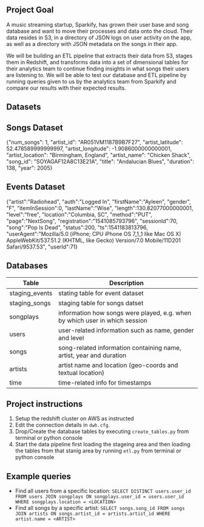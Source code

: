 
## Project Goal

A music streaming startup, Sparkify, has grown their user base and song database and want to move their processes and data onto the cloud. Their data resides in S3, in a directory of JSON logs on user activity on the app, as well as a directory with JSON metadata on the songs in their app.

We will be building an ETL pipeline that extracts their data from S3, stages them in Redshift, and transforms data into a set of dimensional tables for their analytics team to continue finding insights in what songs their users are listening to. We will be able to test our database and ETL pipeline by running queries given to us by the analytics team from Sparkify and compare our results with their expected results.


## Datasets

## Songs Dataset
{"num_songs": 1, "artist_id": "AR051VM1187B9B7F27", "artist_latitude": 52.478589999999997, "artist_longitude": -1.9086000000000001, "artist_location": "Birmingham, England", "artist_name": "Chicken Shack", "song_id": "SOYAGAF12A8C13E21A", "title": "Andalucian Blues", "duration": 138, "year": 2005}


## Events Dataset
{"artist":"Radiohead", "auth":"Logged In", "firstName":"Ayleen", "gender", "F", "itemInSession":0, "lastName":"Wise", "length":130.82077000000001, "level":"free", "location":"Columbia, SC", "method":"PUT", "page":"NextSong", "registration":"1541085793796", "sessionId":70, "song":"Pop Is Dead", "status":200, "ts":1541183813796, "userAgent":"Mozilla/5.0 (iPhone; CPU iPhone OS 7_1_1 like Mac OS X) AppleWebKit/537.51.2 (KHTML, like Gecko) Version/7.0 Mobile/11D201 Safari/9537.53", "userId":71}


## Databases

| Table | Description |
| ---- | ---- |
| staging_events | stating table for event dataset |
| staging_songs | staging table for songs datset |
| songplays | information how songs were played, e.g. when by which user in which session | 
| users | user-related information such as name, gender and level | 
| songs | song-related information containing name, artist, year and duration | 
| artists | artist name and location (geo-coords and textual location) | 
| time | time-related info for timestamps | 


## Project instructions
1. Setup the redshift cluster on AWS as instructed
2. Edit the connection details in `dwh.cfg`.
3. Drop/Create the database tables by executing `create_tables.py` from terminal or python console
4. Start the data pipeline first loading the stageing area and then loading the tables from that stanig area by running `etl.py` from terminal or python console


## Example queries
* Find all users from a specific location: ```SELECT DISTINCT users.user_id FROM users JOIN songplays ON songplays.user_id = users.user_id WHERE songplays.location = <LOCATION>```
* Find all songs by a specific artist: ```SELECT songs.song_id FROM songs JOIN artists ON songs.artist_id = artists.artist_id WHERE artist.name = <ARTIST>```